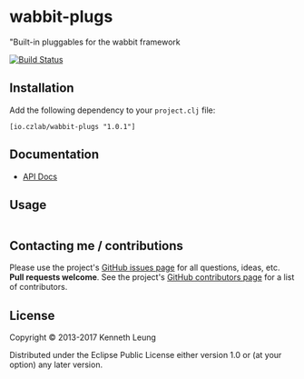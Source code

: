 # wabbit-plugs
"Built-in pluggables for the wabbit framework

[![Build Status](https://travis-ci.org/llnek/wabbit-plugs.svg?branch=master)](https://travis-ci.org/llnek/wabbit-plugs)

## Installation

Add the following dependency to your `project.clj` file:

    [io.czlab/wabbit-plugs "1.0.1"]

## Documentation

* [API Docs](https://llnek.github.io/wabbit-plugs/)

## Usage

```clojure

```

## Contacting me / contributions

Please use the project's [GitHub issues page] for all questions, ideas, etc. **Pull requests welcome**. See the project's [GitHub contributors page] for a list of contributors.

## License

Copyright © 2013-2017 Kenneth Leung

Distributed under the Eclipse Public License either version 1.0 or (at
your option) any later version.

<!--- links (repos) -->
[CHANGELOG]: https://github.com/llnek/wabbit-plugs/releases
[GitHub issues page]: https://github.com/llnek/wabbit-plugs/issues
[GitHub contributors page]: https://github.com/llnek/wabbit-plugs/graphs/contributors



